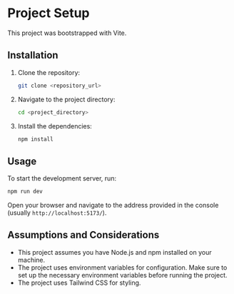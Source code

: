 # Project Setup

This project was bootstrapped with Vite.

## Installation

1.  Clone the repository:

    ```bash
    git clone <repository_url>
    ```

2.  Navigate to the project directory:

    ```bash
    cd <project_directory>
    ```

3.  Install the dependencies:

    ```bash
    npm install
    ```

## Usage

To start the development server, run:

```bash
npm run dev
```

Open your browser and navigate to the address provided in the console (usually `http://localhost:5173/`).

## Assumptions and Considerations

*   This project assumes you have Node.js and npm installed on your machine.
*   The project uses environment variables for configuration. Make sure to set up the necessary environment variables before running the project.
*   The project uses Tailwind CSS for styling.